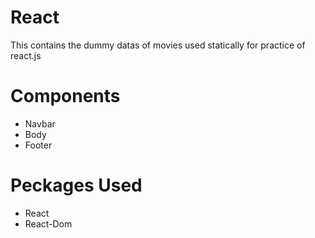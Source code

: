 # React

This contains the dummy datas of movies used statically for practice of react.js

# Components

- Navbar
- Body
- Footer

# Peckages Used

- React
- React-Dom
